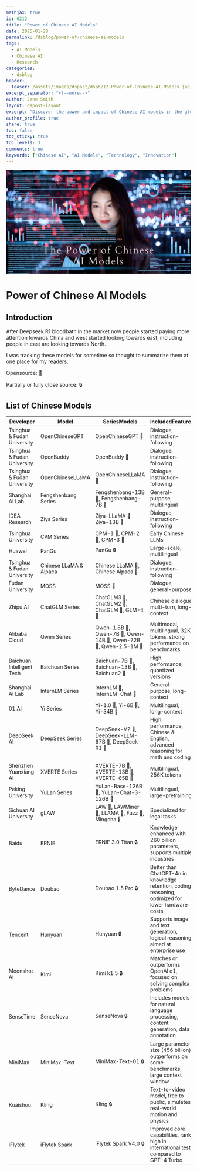 ```yaml
---
mathjax: true
id: 6212
title: "Power of Chinese AI Models"
date: 2025-01-28
permalink: /dsblog/power-of-chinese-ai-models
tags:
  - AI Models
  - Chinese AI
  - Research
categories:
  - dsblog
header:
  teaser: /assets/images/dspost/dsp6212-Power-of-Chinese-AI-Models.jpg
excerpt_separator: "<!--more-->"
author: Jane Smith
layout: dspost-layout
excerpt: "Discover the power and impact of Chinese AI models in the global landscape of artificial intelligence."
author_profile: true
share: true
toc: false
toc_sticky: true
toc_levels: 3
comments: true
keywords: ["Chinese AI", "AI Models", "Technology", "Innovation"]
---
```


![Power of Chinese AI Models](/assets/images/dspost/dsp6212-Power-of-Chinese-AI-Models.jpg)

# Power of Chinese AI Models

## Introduction
After Deepseek R1 bloodbath in the market now people started paying more attention towards China and west started looking towards east, including people in east are looking towards North.

I was tracking these models for sometime so thought to summarize them at one place for my readers.

Opensource: 🚀

Partially or fully close source: 🔒

## List of Chinese Models

| Developer | Model | SeriesModels | IncludedFeatures
| --- | --- | --- | --- 
| Tsinghua &amp; Fudan University| OpenChineseGPT| OpenChineseGPT 🚀| Dialogue, instruction-following
| Tsinghua &amp; Fudan University| OpenBuddy| OpenBuddy 🚀| Dialogue, instruction-following
| Tsinghua &amp; Fudan University| OpenChineseLLaMA| OpenChineseLLaMA 🚀| Dialogue, instruction-following
| Shanghai AI Lab| Fengshenbang Series| Fengshenbang-13B 🚀, Fengshenbang-7B 🚀| General-purpose, multilingual
| IDEA Research| Ziya Series| Ziya-LLaMA 🚀, Ziya-13B 🚀| Dialogue, instruction-following
| Tsinghua University| CPM Series| CPM-1 🚀, CPM-2 🚀, CPM-3 🚀| Early Chinese LLMs
| Huawei| PanGu| PanGu 🔒| Large-scale, multilingual
| Tsinghua &amp; Fudan University| Chinese LLaMA &amp; Alpaca| Chinese LLaMA 🚀, Chinese Alpaca 🚀| Dialogue, instruction-following
| Fudan University| MOSS| MOSS 🚀| Dialogue, general-purpose
| Zhipu AI| ChatGLM Series| ChatGLM3 🚀, ChatGLM2 🚀, ChatGLM 🚀, GLM-4 🚀| Chinese dialogue, multi-turn, long-context
| Alibaba Cloud| Qwen Series| Qwen-1.8B 🚀, Qwen-7B 🚀, Qwen-14B 🚀, Qwen-72B 🚀, Qwen-2.5-1M 🚀| Multimodal, multilingual, 32K tokens, strong performance on benchmarks
| Baichuan Intelligent Tech| Baichuan Series| Baichuan-7B 🚀, Baichuan-13B 🚀, Baichuan2 🚀| High performance, quantized versions
| Shanghai AI Lab| InternLM Series| InternLM 🚀, InternLM-Chat 🚀| General-purpose, long-context
| 01.AI| Yi Series| Yi-1.0 🚀, Yi-6B 🚀, Yi-34B 🚀| Multilingual, long-context
| DeepSeek AI| DeepSeek Series| DeepSeek-V2 🚀, DeepSeek-LLM-67B 🚀, DeepSeek-R1 🚀| High performance, Chinese &amp; English, advanced reasoning for math and coding
| Shenzhen Yuanxiang AI| XVERTE Series| XVERTE-7B 🚀, XVERTE-13B 🚀, XVERTE-65B 🚀| Multilingual, 256K tokens
| Peking University| YuLan Series| YuLan-Base-126B 🚀, YuLan-Chat-3-126B 🚀| Multilingual, large-pretraining
| Sichuan AI University| gLAW| LAW 🚀, LAWMiner 🚀, LLAMA 🚀, Fuzz 🚀, Mingcha 🚀| Specialized for legal tasks
| Baidu| ERNIE| ERNIE 3.0 Titan 🔒| Knowledge enhanced with 260 billion parameters, supports multiple industries
| ByteDance| Doubao| Doubao 1.5 Pro 🔒| Better than ChatGPT-4o in knowledge retention, coding, reasoning, optimized for lower hardware costs
| Tencent| Hunyuan| Hunyuan 🔒| Supports image and text generation, logical reasoning, aimed at enterprise use
| Moonshot AI| Kimi| Kimi k1.5 🔒| Matches or outperforms OpenAI o1, focused on solving complex problems
| SenseTime| SenseNova| SenseNova 🔒| Includes models for natural language processing, content generation, data annotation
| MiniMax| MiniMax-Text| MiniMax-Text-01 🔒| Large parameter size (456 billion), outperforms on some benchmarks, large context window
| Kuaishou| Kling| Kling 🔒| Text-to-video model, free to public, simulates real-world motion and physics
| iFlytek| iFlytek Spark| iFlytek Spark V4.0 🔒| Improved core capabilities, ranks high in international tests compared to GPT-4 Turbo